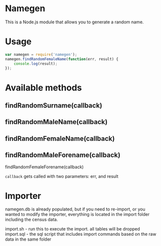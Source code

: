 # Namegen

This is a Node.js module that allows you to generate a random name.

# Usage

```javascript
var namegen = require('namegen');
namegen.findRandomFemaleName(function(err, result) {
    console.log(result);
});
```

# Available methods

findRandomSurname(callback)
---
findRandomMaleName(callback)
---
findRandomFemaleName(callback)
---
findRandomMaleForename(callback)
---
findRandomFemaleForename(callback)

`callback` gets called with two parameters: err, and result


# Importer

namegen.db is already populated, but if you need to re-import, or you wanted to modify the importer,
everything is located in the import folder including the census data. 

import.sh - run this to execute the import. all tables will be dropped
import.sql - the sql script that includes import commands based on the raw data in the same folder